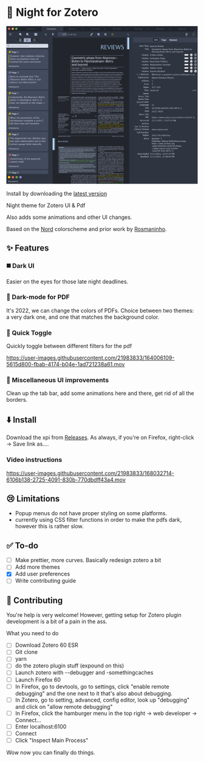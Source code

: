 # 🌌 Night for Zotero

![](./IMG-20220419-WA0000.jpg)

Install by downloading the [latest version](https://github.com/ThomasFKJorna/zotero-night/releases/latest)

Night theme for Zotero UI &amp; Pdf

Also adds some animations and other UI changes.

Based on the [Nord](https://github.com/arcticicestudio/nord) colorscheme and prior work by [Rosmaninho](https://github.com/Rosmaninho/Zotero-Dark-Theme).

## ✨ Features

### ◼️ Dark UI

Easier on the eyes for those late night deadlines.

### 🌚 Dark-mode for PDF

It's 2022, we can change the colors of PDFs.
Choice between two themes: a very dark one, and one that matches the background color.

### 🔁 Quick Toggle

Quickly toggle between different filters for the pdf

https://user-images.githubusercontent.com/21983833/164006109-5615d800-fbab-4174-b04e-1ad721238a61.mov

### 🌊 Miscellaneous UI improvements

Clean up the tab bar, add some animations here and there, get rid of all the borders.

## ⬇️ Install

Download the xpi from [Releases](https://github.com/ThomasFKJorna/zotero-night/releases). As always, if you're on Firefox, right-click -> Save link as....

### Video instructions

https://user-images.githubusercontent.com/21983833/168032714-6106b138-2725-4091-830b-770dbdff43a4.mov

## 😢 Limitations

- Popup menus do not have proper styling on some platforms.
- currently using CSS filter functions in order to make the pdfs dark, however this is rather slow. 


## ✅ To-do
- [ ] Make prettier, more curves. Basically redesign zotero a bit
- [ ] Add more themes
- [x] Add user preferences
- [ ] Write contributing guide

## 💪 Contributing

You're help is very welcome!
However, getting setup for Zotero plugin development is a bit of a pain in the ass.

What you need to do

- [ ] Download Zotero 60 ESR
- [ ] Git clone
- [ ] yarn
- [ ] do the zotero plugin stuff (expound on this)
- [ ] Launch zotero with --debugger and -somethingcaches
- [ ] Launch Firefox 60
- [ ] In Firefox, go to devtools, go to settings, click "enable remote debugging" and the one next to it that's also about debugging.
- [ ] In Zotero, go to setting, advanced, config editor, look up "debugging" and click on "allow remote debugging"
- [ ] In Firefox, click the hamburger menu in the top right -> web developer -> Connect...
- [ ] Enter localhost:6100
- [ ] Connect
- [ ] Click "Inspect Main Process"

Wow now you can finally do things.
